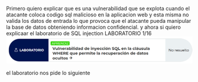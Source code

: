 Primero quiero explicar que es una vulnerabilidad que se explota cuando el atacante coloca codigo sql malicioso en la aplicacion web y esta misma no valida los datos de entrada lo que provoca que el atacante pueda manipular la base de datos obteniendo informacion confidencial.
y ahora si quiero explicaar el laboratorio de SQL injection
LABORATORIO 1/16
![](https://github.com/yaraDMC/wite-ups-de-portswigger/blob/main/sql-injection/lab1/images/lab1.png)

el laboratorio nos pide lo siguiente
